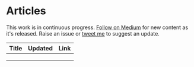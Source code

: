 # Articles

This work is in continuous progress. [Follow on Medium](https://medium.com/@tylensthilaire_) for new content as it's released.
Raise an issue or [tweet me](http://twitter.com/tylensthilaire?lang=en) to suggest an update.

| Title | Updated | Link |
| ----- | :------ | ---- |
|       |         |      |
|       |         |      |
|       |         |      |

